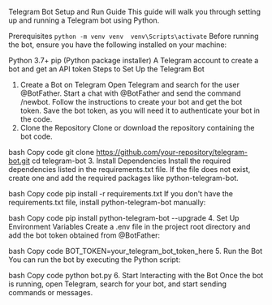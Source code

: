 Telegram Bot Setup and Run Guide
This guide will walk you through setting up and running a Telegram bot using Python.

Prerequisites
 `python -m venv venv 
venv\Scripts\activate`
Before running the bot, ensure you have the following installed on your machine:

Python 3.7+
pip (Python package installer)
A Telegram account to create a bot and get an API token
Steps to Set Up the Telegram Bot

1. Create a Bot on Telegram
   Open Telegram and search for the user @BotFather.
   Start a chat with @BotFather and send the command /newbot.
   Follow the instructions to create your bot and get the bot token.
   Save the bot token, as you will need it to authenticate your bot in the code.
2. Clone the Repository
   Clone or download the repository containing the bot code.

bash
Copy code
git clone https://github.com/your-repository/telegram-bot.git
cd telegram-bot
3. Install Dependencies
Install the required dependencies listed in the requirements.txt file. If the file does not exist, create one and add the required packages like python-telegram-bot.

bash
Copy code
pip install -r requirements.txt
If you don't have the requirements.txt file, install python-telegram-bot manually:

bash
Copy code
pip install python-telegram-bot --upgrade
4. Set Up Environment Variables
Create a .env file in the project root directory and add the bot token obtained from @BotFather:

bash
Copy code
BOT_TOKEN=your_telegram_bot_token_here
5. Run the Bot
You can run the bot by executing the Python script:

bash
Copy code
python bot.py
6. Start Interacting with the Bot
Once the bot is running, open Telegram, search for your bot, and start sending commands or messages.
